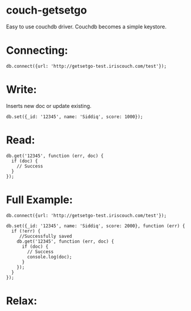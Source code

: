 couch-getsetgo
==============

Easy to use couchdb driver.
Couchdb becomes a simple keystore.

Connecting:
=========
```
db.connect({url: 'http://getsetgo-test.iriscouch.com/test'});
```

Write:
=========
Inserts new doc or update existing.
```
db.set({_id: '12345', name: 'Siddiq', score: 1000});
```

Read:
=========
```
db.get('12345', function (err, doc) {
  if (doc) {
    // Success
  }
});
```

Full Example:
=========
```
db.connect({url: 'http://getsetgo-test.iriscouch.com/test'});

db.set({_id: '12345', name: 'Siddiq', score: 2000}, function (err) {
  if (!err) {
     //Successfully saved
    db.get('12345', function (err, doc) {
      if (doc) {
        // Success
        console.log(doc);
      }
    });
  }
});
```

Relax:
=====
